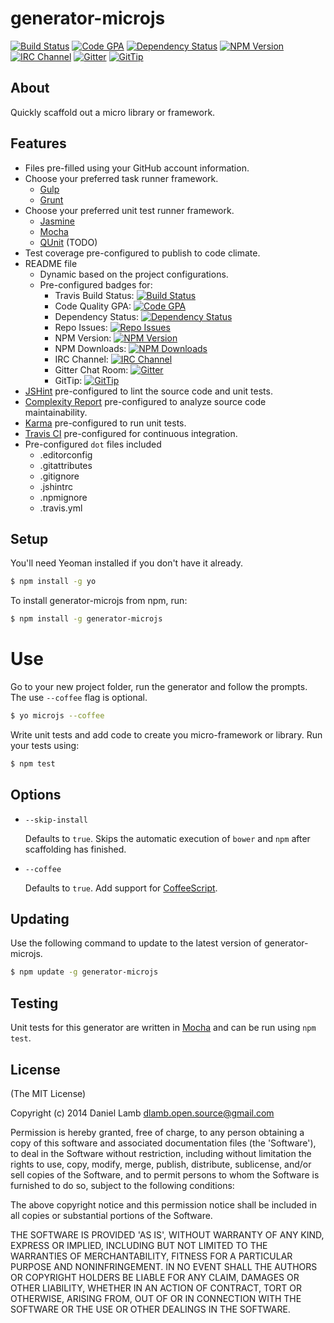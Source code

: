 # generator-microjs
[![Build Status][build-image]][build-url]
[![Code GPA][gpa-image]][gpa-url]
[![Dependency Status][depstat-image]][depstat-url]
[![NPM Version][npm-image]][npm-url]
[![IRC Channel][irc-image]][irc-url]
[![Gitter][gitter-image]][gitter-url]
[![GitTip][tip-image]][tip-url]

## About

Quickly scaffold out a micro library or framework.

## Features

  * Files pre-filled using your GitHub account information.
  * Choose your preferred task runner framework.
    * [Gulp](http://gulpjs.com)
    * [Grunt](http://gruntjs.com)
  * Choose your preferred unit test runner framework.
    * [Jasmine](http://jasmine.github.io)
    * [Mocha](http://visionmedia.github.io/mocha)
    * [QUnit](http://qunitjs.com) (TODO)
  * Test coverage pre-configured to publish to code climate.
  * README file
    * Dynamic based on the project configurations.
    * Pre-configured badges for:
      * Travis Build Status: [![Build Status][build-image]][build-url]
      * Code Quality GPA: [![Code GPA][gpa-image]][gpa-url]
      * Dependency Status: [![Dependency Status][depstat-image]][depstat-url]
      * Repo Issues: [![Repo Issues][issues-image]][issues-url]
      * NPM Version: [![NPM Version][npm-image]][npm-url]
      * NPM Downloads: [![NPM Downloads][downloads-image]][downloads-url]
      * IRC Channel: [![IRC Channel][irc-image]][irc-url]
      * Gitter Chat Room: [![Gitter][gitter-image]][gitter-url]
      * GitTip: [![GitTip][tip-image]][tip-url]
  * [JSHint](https://www.npmjs.org/package/jshint) pre-configured to lint the source code and unit tests.
  * [Complexity Report](https://www.npmjs.org/package/complexity-report) pre-configured to analyze source code maintainability.
  * [Karma](https://www.npmjs.org/package/karma) pre-configured to run unit tests.
  * [Travis CI](https://travis-ci.org) pre-configured for continuous integration.
  * Pre-configured `dot` files included
    * .editorconfig
    * .gitattributes
    * .gitignore
    * .jshintrc
    * .npmignore
    * .travis.yml

## Setup

You'll need Yeoman installed if you don't have it already.

```bash
$ npm install -g yo
```

To install generator-microjs from npm, run:

```bash
$ npm install -g generator-microjs
```

# Use

Go to your new project folder, run the generator and follow the prompts. The use `--coffee` flag is optional.

```bash
$ yo microjs --coffee
```

Write unit tests and add code to create you micro-framework or library. Run your tests using:

```bash
$ npm test
```

## Options

* `--skip-install`

  Defaults to `true`. Skips the automatic execution of `bower` and `npm` after scaffolding has finished.

* `--coffee`

  Defaults to `true`. Add support for [CoffeeScript](http://coffeescript.org/).

## Updating

Use the following command to update to the latest version of generator-microjs.

```bash
$ npm update -g generator-microjs
```

## Testing

Unit tests for this generator are written in [Mocha](http://visionmedia.github.io/mocha) and can be run using `npm test`.

## License

(The MIT License)

Copyright (c) 2014 Daniel Lamb <dlamb.open.source@gmail.com>

Permission is hereby granted, free of charge, to any person obtaining
a copy of this software and associated documentation files (the
'Software'), to deal in the Software without restriction, including
without limitation the rights to use, copy, modify, merge, publish,
distribute, sublicense, and/or sell copies of the Software, and to
permit persons to whom the Software is furnished to do so, subject to
the following conditions:

The above copyright notice and this permission notice shall be
included in all copies or substantial portions of the Software.

THE SOFTWARE IS PROVIDED 'AS IS', WITHOUT WARRANTY OF ANY KIND,
EXPRESS OR IMPLIED, INCLUDING BUT NOT LIMITED TO THE WARRANTIES OF
MERCHANTABILITY, FITNESS FOR A PARTICULAR PURPOSE AND NONINFRINGEMENT.
IN NO EVENT SHALL THE AUTHORS OR COPYRIGHT HOLDERS BE LIABLE FOR ANY
CLAIM, DAMAGES OR OTHER LIABILITY, WHETHER IN AN ACTION OF CONTRACT,
TORT OR OTHERWISE, ARISING FROM, OUT OF OR IN CONNECTION WITH THE
SOFTWARE OR THE USE OR OTHER DEALINGS IN THE SOFTWARE.

[build-url]: https://travis-ci.org/daniellmb/generator-microjs
[build-image]: http://img.shields.io/travis/daniellmb/generator-microjs.png

[gpa-url]: https://codeclimate.com/github/daniellmb/generator-microjs
[gpa-image]: http://img.shields.io/codeclimate/github/daniellmb/generator-microjs.png

[coverage-url]: https://codeclimate.com/github/daniellmb/generator-microjs/code?sort=covered_percent&sort_direction=desc
[coverage-image]: http://img.shields.io/codeclimate/coverage/github/daniellmb/generator-microjs.png

[depstat-url]: https://david-dm.org/daniellmb/generator-microjs
[depstat-image]: https://david-dm.org/daniellmb/generator-microjs.png?theme=shields.io

[issues-url]: https://github.com/daniellmb/generator-microjs/issues
[issues-image]: http://img.shields.io/github/issues/daniellmb/generator-microjs.png

[downloads-url]: https://www.npmjs.org/package/generator-microjs
[downloads-image]: http://img.shields.io/npm/dm/underscore.png

[npm-url]: https://www.npmjs.org/package/generator-microjs
[npm-image]: https://badge.fury.io/js/generator-microjs.png

[irc-url]: http://webchat.freenode.net/?channels=generator-microjs
[irc-image]: http://img.shields.io/badge/irc-%23microjs-brightgreen.png

[gitter-url]: https://gitter.im/daniellmb/generator-microjs
[gitter-image]: http://img.shields.io/badge/gitter-daniellmb/generator--microjs-brightgreen.png

[tip-url]: https://www.gittip.com/daniellmb
[tip-image]: http://img.shields.io/gittip/daniellmb.png